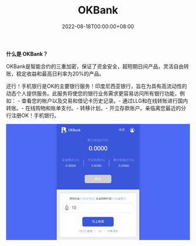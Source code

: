 ﻿---
title: "OKBank"
description: "OKBank是智能合约的三重加密"
date: 2022-08-18T00:00:00+08:00
lastmod: 2022-08-18T00:00:00+08:00
draft: false
authors: ["june"]
featuredImage: "okbank.png"
tags: ["High risk","OKBank"]
categories: ["nfts"]
nfts: ["High risk"]
blockchain: "EOS"
website: "https://dappradar.com/eos/high-risk/okbank"
twitter: ""
discord: ""
telegram: ""
github: ""
youtube: ""
twitch: ""
facebook: ""
instagram: ""
reddit: ""
medium: ""
steam: ""
gitbook: ""
googleplay: ""
appstore: ""
status: "Live"
weight: 
lightgallery: true
toc: true
pinned: false
recommend: false
recommend1: false
---
**什么是 OKBank？**

OKBank是智能合约的三重加密，保证了资金安全，超短期日间产品，灵活自由转账，稳定收益和最高日利率为20%的产品。

还行！手机银行是OK的主要银行服务！印度尼西亚银行，旨在为具有高流动性的动态个人提供服务。此服务将使您的银行业务需求更容易访问所有银行功能，例如： - 查看您的帐户以及交易和借记卡历史记录。- 通过LLG和在线转账进行国内转账。- 在线购物和账单支付。- 转移计划。- 开立存款账户。亲临离您最近的分行注册OK！手机银行。

![img](45.png)